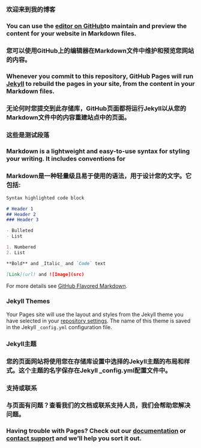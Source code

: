 ### 欢迎来到我的博客 

### You can use the [editor on GitHub]( https://github.com/Oct2333/Oct2333.github.io/edit/master/index.md )to maintain and preview the content for your website in Markdown files.
### 您可以使用GitHub上的编辑器在Markdown文件中维护和预览您网站的内容。

### Whenever you commit to this repository, GitHub Pages will run [Jekyll](https://jekyllrb.com/) to rebuild the pages in your site, from the content in your Markdown files.
### 无论何时您提交到此存储库，GitHub页面都将运行Jekyll以从您的Markdown文件中的内容重建站点中的页面。

### 这些是测试段落

### Markdown is a lightweight and easy-to-use syntax for styling your writing. It includes conventions for
### Markdown是一种轻量级且易于使用的语法，用于设计您的文字。它包括:

```markdown
Syntax highlighted code block

# Header 1
## Header 2
### Header 3

- Bulleted
- List

1. Numbered
2. List

**Bold** and _Italic_ and `Code` text

[Link](url) and ![Image](src)
```

For more details see [GitHub Flavored Markdown](https://guides.github.com/features/mastering-markdown/).

### Jekyll Themes

Your Pages site will use the layout and styles from the Jekyll theme you have selected in your [repository settings](https://github.com/Oct2333/Oct2333.github.io/settings). The name of this theme is saved in the Jekyll `_config.yml` configuration file.

### Jekyll主题
### 您的页面网站将使用您在存储库设置中选择的Jekyll主题的布局和样式。这个主题的名字保存在Jekyll _config.yml配置文件中。

### 支持或联系
### 与页面有问题？查看我们的文档或联系支持人员，我们会帮助您解决问题。
### Having trouble with Pages? Check out our [documentation](https://help.github.com/categories/github-pages-basics/) or [contact support](https://github.com/contact) and we’ll help you sort it out.
